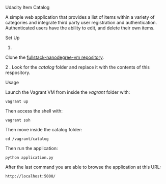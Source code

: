 ﻿ Udacity Item Catalog

A simple web application that provides a list of items within a variety of categories and integrate third party user registration and authentication. Authenticated users have the ability to edit, and delete their own items.


Set Up

1.
 Clone the [fullstack-nanodegree-vm repository](https://github.com/udacity/fullstack-nanodegree-vm).

2
. Look for the *catalog* folder and replace it with the contents of this respository.


 Usage

Launch the Vagrant VM from inside the *vagrant* folder with:

`vagrant up`

Then access the shell with:

`vagrant ssh`

Then move inside the catalog folder:

`cd /vagrant/catalog`

Then run the application:

`python application.py`

After the last command you are able to browse the application at this URL:

`http://localhost:5000/`